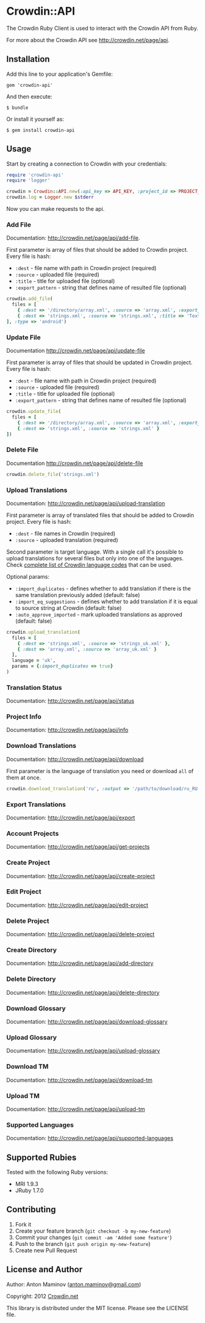 # Crowdin::API

The Crowdin Ruby Client is used to interact with the Crowdin API from Ruby.

For more about the Crowdin API see <http://crowdin.net/page/api>.

## Installation

Add this line to your application's Gemfile:

```
gem 'crowdin-api'
```

And then execute:
```
$ bundle
```

Or install it yourself as:
```
$ gem install crowdin-api
```

## Usage

Start by creating a connection to Crowdin with your credentials:

```ruby
require 'crowdin-api'
require 'logger'

crowdin = Crowdin::API.new(:api_key => API_KEY, :project_id => PROJECT_ID, :account_key => ACCOUNT_KEY)
crowdin.log = Logger.new $stderr
```

Now you can make requests to the api.

### Add File

Documentation:  <http://crowdin.net/page/api/add-file>.

First parameter is array of files that should be added to Crowdin project.
Every file is hash:
* `:dest` - file name with path in Crowdin project (required)
* `:source` - uploaded file (required)
* `:title` - title for uploaded file (optional)
* `:export_pattern` - string that defines name of resulted file (optional)


```ruby
crowdin.add_file(
  files = [
    { :dest => '/directory/array.xml', :source => 'array.xml', :export_pattern => '/values-%two_letters_code%/%original_file_name%' },
    { :dest => 'strings.xml', :source => 'strings.xml', :title => 'Texts in Application' }
], :type => 'android')
```

### Update File

Documentation <http://crowdin.net/page/api/update-file>

First parameter is array of files that should be updated in Crowdin project.
Every file is hash:
* `:dest` - file name with path in Crowdin project (required)
* `:source` - uploaded file (required)
* `:title` - title for uploaded file (optional)
* `:export_pattern` - string that defines name of resulted file (optional)

```ruby
crowdin.update_file(
  files = [
    { :dest => '/directory/array.xml', :source => 'array.xml', :export_pattern => '/values-%two_letters_code%/%original_file_name%'},
    { :dest => 'strings.xml', :source => 'strings.xml' }
])

```

### Delete File

Documentation <http://crowdin.net/page/api/delete-file>

```ruby
crowdin.delete_file('strings.xml')
```

### Upload Translations

Documentation: <http://crowdin.net/page/api/upload-translation>

First parameter is array of translated files that should be added to Crowdin project.
Every file is hash:
* `:dest` - file names in Crowdin (required)
* `:source` - uploaded translation (required)

Second parameter is target language.
With a single call it's possible to upload translations for several files but only into one of the languages.
Check [complete list of Crowdin language codes](http://crowdin.net/page/api/language-codes) that can be used.

Optional params:
* `:import_duplicates` - defines whether to add translation if there is the same translation previously added (default: false)
* `:import_eq_suggestions` - defines whether to add translation if it is equal to source string at Crowdin (default: false)
* `:auto_approve_imported` - mark uploaded translations as approved (default: false)

```ruby
crowdin.upload_translation(
  files = [
    { :dest => 'strings.xml', :source => 'strings_uk.xml' },
    { :dest => 'array.xml', :source => 'array_uk.xml' }
  ],
  language = 'uk',
  params = {:import_duplicates => true}
)
```

### Translation Status

Documentation: <http://crowdin.net/page/api/status>

### Project Info

Documentation: <http://crowdin.net/page/api/info>

### Download Translations

Documentation: <http://crowdin.net/page/api/download>

First parameter is the language of translation you need or download `all` of them at once.

```ruby
crowdin.download_translation('ru', :output => '/path/to/download/ru_RU.zip')
```

### Export Translations

Documentation: <http://crowdin.net/page/api/export>

### Account Projects

Documentation: <http://crowdin.net/page/api/get-projects>

### Create Project

Documentation: <http://crowdin.net/page/api/create-project>

### Edit Project

Documentation: <http://crowdin.net/page/api/edit-project>

### Delete Project

Documentation: <http://crowdin.net/page/api/delete-project>

### Create Directory

Documentation: <http://crowdin.net/page/api/add-directory>

### Delete Directory

Documentation: <http://crowdin.net/page/api/delete-directory>

### Download Glossary

Documentation: <http://crowdin.net/page/api/download-glossary>

### Upload Glossary

Documentation: <http://crowdin.net/page/api/upload-glossary>

### Download TM

Documentation: <http://crowdin.net/page/api/download-tm>

### Upload TM

Documentation: <http://crowdin.net/page/api/upload-tm>

### Supported Languages

Documentation: <http://crowdin.net/page/api/supported-languages>


## Supported Rubies

Tested with the following Ruby versions:

- MRI 1.9.3
- JRuby 1.7.0

## Contributing

1. Fork it
2. Create your feature branch (`git checkout -b my-new-feature`)
3. Commit your changes (`git commit -am 'Added some feature'`)
4. Push to the branch (`git push origin my-new-feature`)
5. Create new Pull Request

## License and Author

Author: Anton Maminov (anton.maminov@gmail.com)

Copyright: 2012 [Crowdin.net](http://crowdin.net/)

This library is distributed under the MIT license.  Please see the LICENSE file.
